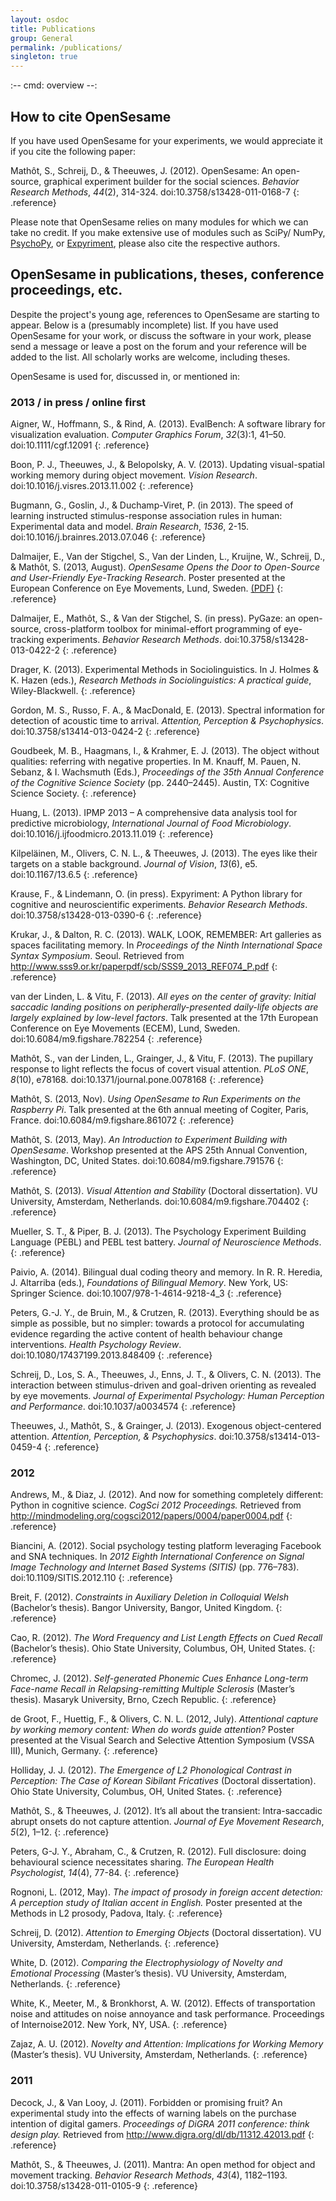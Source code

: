 ```yaml
---
layout: osdoc
title: Publications
group: General
permalink: /publications/
singleton: true
---
```


:--
cmd: overview
--:

## How to cite OpenSesame

If you have used OpenSesame for your experiments, we would appreciate it if you cite the following paper:

Mathôt, S., Schreij, D., & Theeuwes, J. (2012). OpenSesame: An open-source, graphical experiment builder for the social sciences. *Behavior Research Methods*, *44*(2), 314-324. doi:10.3758/s13428-011-0168-7
{: .reference}

Please note that OpenSesame relies on many modules for which we can take no credit. If you make extensive use of modules such as SciPy/ NumPy, [PsychoPy][psycho], or [Expyriment][xpyriment], please also cite the respective authors.

## OpenSesame in publications, theses, conference proceedings, etc.

Despite the project's young age, references to OpenSesame are starting to appear. Below is a (presumably incomplete) list. If you have used OpenSesame for your work, or discuss the software in your work, please send a message or leave a post on the forum and your reference will be added to the list. All scholarly works are welcome, including theses.

OpenSesame is used for, discussed in, or mentioned in:

### 2013 / in press / online first

Aigner, W., Hoffmann, S., & Rind, A. (2013). EvalBench: A software library for visualization evaluation. *Computer Graphics Forum*, *32*(3):1, 41–50. doi:10.1111/cgf.12091
{: .reference}

Boon, P. J., Theeuwes, J., & Belopolsky, A. V. (2013). Updating visual-spatial working memory during object movement. *Vision Research*. doi:10.1016/j.visres.2013.11.002
{: .reference}

Bugmann, G., Goslin, J., & Duchamp-Viret, P. (in 2013). The speed of learning instructed stimulus-response association rules in human: Experimental data and model. *Brain Research*, *1536*, 2-15. doi:10.1016/j.brainres.2013.07.046
{: .reference}

Dalmaijer, E., Van der Stigchel, S., Van der Linden, L., Kruijne, W., Schreij, D., & Mathôt, S. (2013, August). *OpenSesame Opens the Door to Open-Source and User-Friendly Eye-Tracking Research*. Poster presented at the European Conference on Eye Movements, Lund, Sweden. [(PDF)](http://cogsci.nl/esdalmaijer/eyetracker_plugins/downloads/Dalmaijer_et_al_2013_ECEM_poster.pdf)
{: .reference}

Dalmaijer, E., Mathôt, S., & Van der Stigchel, S. (in press). PyGaze: an open-source, cross-platform toolbox for minimal-effort programming of eye-tracking experiments. *Behavior Research Methods*. doi:10.3758/s13428-013-0422-2
{: .reference}

Drager, K. (2013). Experimental Methods in Sociolinguistics. In J. Holmes & K. Hazen (eds.), *Research Methods in Sociolinguistics: A practical guide*, Wiley-Blackwell.
{: .reference}

Gordon, M. S., Russo, F. A., & MacDonald, E. (2013). Spectral information for detection of acoustic time to arrival. *Attention, Perception & Psychophysics*. doi:10.3758/s13414-013-0424-2
{: .reference}

Goudbeek, M. B., Haagmans, I., & Krahmer, E. J. (2013). The object without qualities: referring with negative properties. In M. Knauff, M. Pauen, N. Sebanz, & I. Wachsmuth (Eds.), *Proceedings of the 35th Annual Conference of the Cognitive Science Society* (pp. 2440–2445). Austin, TX: Cognitive Science Society.
{: .reference}

Huang, L. (2013). IPMP 2013 – A comprehensive data analysis
tool for predictive microbiology, *International Journal of Food Microbiology*. doi:10.1016/j.ijfoodmicro.2013.11.019
{: .reference}

Kilpeläinen, M., Olivers, C. N. L., & Theeuwes, J. (2013). The eyes like their targets on a stable background. *Journal of Vision*, *13*(6), e5. doi:10.1167/13.6.5
{: .reference}

Krause, F., & Lindemann, O. (in press). Expyriment: A Python library for cognitive and neuroscientific experiments. *Behavior Research Methods*. doi:10.3758/s13428-013-0390-6
{: .reference}

Krukar, J., & Dalton, R. C. (2013). WALK, LOOK, REMEMBER: Art galleries as spaces facilitating memory. In *Proceedings of the Ninth International Space Syntax Symposium*. Seoul. Retrieved from <http://www.sss9.or.kr/paperpdf/scb/SSS9_2013_REF074_P.pdf>
{: .reference}

van der Linden, L. & Vitu, F. (2013). *All eyes on the center of gravity: Initial saccadic landing positions on peripherally-presented daily-life objects are largely explained by low-level factors*. Talk presented at the 17th European Conference on Eye Movements (ECEM), Lund, Sweden. doi:10.6084/m9.figshare.782254
{: .reference}

Mathôt, S., van der Linden, L., Grainger, J., & Vitu, F. (2013). The pupillary response to light reflects the focus of covert visual attention. *PLoS ONE*, *8*(10), e78168. doi:10.1371/journal.pone.0078168
{: .reference}

Mathôt, S. (2013, Nov). *Using OpenSesame to Run Experiments on the Raspberry Pi*. Talk presented at the 6th annual meeting of Cogiter, Paris, France. doi:10.6084/m9.figshare.861072
{: .reference}

Mathôt, S. (2013, May). *An Introduction to Experiment Building with OpenSesame*. Workshop presented at the APS 25th Annual Convention, Washington, DC, United States. doi:10.6084/m9.figshare.791576
{: .reference}

Mathôt, S. (2013). *Visual Attention and Stability* (Doctoral dissertation). VU University, Amsterdam, Netherlands. doi:10.6084/m9.figshare.704402
{: .reference}

Mueller, S. T., & Piper, B. J. (2013). The Psychology Experiment Building Language (PEBL) and PEBL test battery. *Journal of Neuroscience Methods*.
{: .reference}

Paivio, A. (2014). Bilingual dual coding theory and memory. In R. R. Heredia, J. Altarriba (eds.), *Foundations of Bilingual Memory*. New York, US: Springer Science. doi:10.1007/978-1-4614-9218-4_3
{: .reference}

Peters, G.-J. Y., de Bruin, M., & Crutzen, R. (2013). Everything should be as simple as possible, but no simpler: towards a protocol for accumulating evidence regarding the active content of health behaviour change interventions. *Health Psychology Review*. doi:10.1080/17437199.2013.848409
{: .reference}

Schreij, D., Los, S. A., Theeuwes, J., Enns, J. T., & Olivers, C. N. (2013). The interaction between stimulus-driven and goal-driven orienting as revealed by eye movements. *Journal of Experimental Psychology: Human Perception and Performance*. doi:10.1037/a0034574
{: .reference}

Theeuwes, J., Mathôt, S., & Grainger, J. (2013). Exogenous object-centered attention. *Attention, Perception, & Psychophysics*. doi:10.3758/s13414-013-0459-4
{: .reference}

### 2012

Andrews, M., & Diaz, J. (2012). And now for something completely different: Python in cognitive science. *CogSci 2012 Proceedings.* Retrieved from <http://mindmodeling.org/cogsci2012/papers/0004/paper0004.pdf>
{: .reference}

Biancini, A. (2012). Social psychology testing platform leveraging Facebook and SNA techniques. In *2012 Eighth International Conference on Signal Image Technology and Internet Based Systems (SITIS)* (pp. 776–783). doi:10.1109/SITIS.2012.110
{: .reference}

Breit, F. (2012). *Constraints in Auxiliary Deletion in Colloquial Welsh* (Bachelor’s thesis). Bangor University, Bangor, United Kingdom.
{: .reference}

Cao, R. (2012). *The Word Frequency and List Length Effects on Cued Recall* (Bachelor’s thesis). Ohio State University, Columbus, OH, United States.
{: .reference}

Chromec, J. (2012). *Self-generated Phonemic Cues Enhance Long-term Face-name Recall in Relapsing-remitting Multiple Sclerosis* (Master’s thesis). Masaryk University, Brno, Czech Republic.
{: .reference}

de Groot, F., Huettig, F., & Olivers, C. N. L. (2012, July). *Attentional capture by working memory content: When do words guide attention?* Poster presented at the Visual Search and Selective Attention Symposium (VSSA III), Munich, Germany.
{: .reference}

Holliday, J. J. (2012). *The Emergence of L2 Phonological Contrast in Perception: The Case of Korean Sibilant Fricatives* (Doctoral dissertation). Ohio State University, Columbus, OH, United States.
{: .reference}

Mathôt, S., & Theeuwes, J. (2012). It’s all about the transient: Intra-saccadic abrupt onsets do not capture attention. *Journal of Eye Movement Research*, *5*(2), 1–12.
{: .reference}

Peters, G-J. Y., Abraham, C., & Crutzen, R. (2012). Full disclosure: doing behavioural science necessitates sharing. *The European Health Psychologist*, *14*(4), 77-84.
{: .reference}

Rognoni, L. (2012, May). *The impact of prosody in foreign accent detection: A perception study of Italian accent in English.* Poster presented at the Methods in L2 prosody, Padova, Italy.
{: .reference}

Schreij, D. (2012). *Attention to Emerging Objects* (Doctoral dissertation). VU University, Amsterdam, Netherlands.
{: .reference}

White, D. (2012). *Comparing the Electrophysiology of Novelty and Emotional Processing* (Master’s thesis). VU University, Amsterdam, Netherlands.
{: .reference}

White, K., Meeter, M., & Bronkhorst, A. W. (2012). Effects of transportation noise and attitudes on noise annoyance and task performance. Proceedings of Internoise2012. New York, NY, USA.
{: .reference}

Zajaz, A. U. (2012). *Novelty and Attention: Implications for Working Memory* (Master’s thesis). VU University, Amsterdam, Netherlands.
{: .reference}

### 2011

Decock, J., & Van Looy, J. (2011). Forbidden or promising fruit? An experimental study into the effects of warning labels on the purchase intention of digital gamers. *Proceedings of DiGRA 2011 conference: think design play.* Retrieved from <http://www.digra.org/dl/db/11312.42013.pdf>
{: .reference}

Mathôt, S., & Theeuwes, J. (2011). Mantra: An open method for object and movement tracking. *Behavior Research Methods*, *43*(4), 1182–1193. doi:10.3758/s13428-011-0105-9
{: .reference}

[psycho]: /back-ends/psycho
[xpyriment]: /back-ends/xpyriment